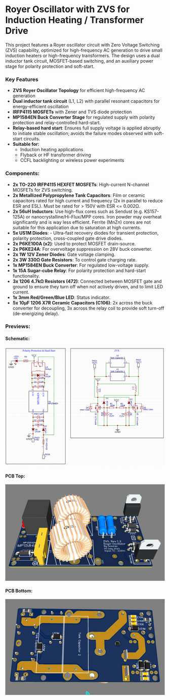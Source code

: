 # Royer Oscillator with ZVS for Induction Heating / Transformer Drive

This project features a Royer oscillator circuit with Zero Voltage Switching (ZVS) capability, optimized for high-frequency AC generation to drive small induction heaters or high-frequency transformers. The design uses a dual inductor tank circuit, MOSFET-based switching, and an auxiliary power stage for polarity protection and soft-start.

### Key Features

* **ZVS Royer Oscillator Topology** for efficient high-frequency AC generation
* **Dual inductor tank circuit** (L1, L2) with parallel resonant capacitors for energy-efficient oscillation
* **IRFP4115 MOSFETs** with Zener and TVS diode protection
* **MP1584EN Buck Converter Stage** for regulated supply with polarity protection and relay-controlled hard-start.
* **Relay-based hard start**: Ensures full supply voltage is applied abruptly to initiate stable oscillation; avoids the failure modes observed with soft-start circuits.
* **Suitable for:**
  * Induction heating applications
  * Flyback or HF transformer driving
  * CCFL backlighting or wireless power experiments

### Components:
  * **2x TO-220 IRFP4115 HEXFET MOSFETs**: High-current N-channel MOSFETs for ZVS switching.
  * **2x Metallized Polypropylene Tank Capacitors**: Film or ceramic capacitors rated for high current and frequency (2x in parallel to reduce ESR and ESL). Must be rated for > 150V with ESR <= 0.002Ω.
  * **2x 56uH Inductors**: Use high-flux cores such as Sendust (e.g. KS157-125A) or nanocrystalline/Hi-Flux/MPP cores. Iron powder may overheat significantly and is way less efficient. Ferrite (MnZn) cores are not suitable for this application due to saturation at high currents.
  * **5x US1M Diodes**: - Ultra-fast recovery diodes for transient protection, polarity protection, cross-coupled gate drive diodes.
  * **2x P6KE100A (x2)**: Used to protect MOSFET drain-source.
  * **2x P6KE24A**: For overvoltage suppression on 28V buck converter.
  * **2x 1W 12V Zener Diodes**: Gate voltage clamping.
  * **2x 3W 330Ω Gate Resistors**: To control gate charging rate.
  * **1x MP1584EN Buck Converter**: For regulated low-voltage supply.
  * **1x 15A Sugar-cube Relay**: For polarity protection and hard-start functionality.
  * **3x 1206 4.7kΩ Resistors (472)**: Connected between MOSFET gate and ground to ensure they turn off when not actively driven, and to limit LED current.
  * **1x 3mm Red/Green/Blue LED**: Status indicator.
  * **5x 10µF 1206 X7R Ceramic Capacitors (C106)**: 2x across the buck converter for decoupling, 3x across the relay coil to provide soft turn-off (de-energizing delay).

### Previews:

#### Schematic:
![Schematic](https://github.com/Souravgoswami/Royer_Oscillator_ZVS_PCB/blob/main/images/schematic.png)

#### PCB Top:
![Schematic](https://github.com/Souravgoswami/Royer_Oscillator_ZVS_PCB/blob/main/images/pcb_top.png)

#### PCB Bottom:
![Schematic](https://github.com/Souravgoswami/Royer_Oscillator_ZVS_PCB/blob/main/images/pcb_bottom.png)
